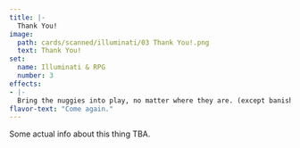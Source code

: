 ```yaml
---
title: |-
  Thank You!
image: 
  path: cards/scanned/illuminati/03 Thank You!.png
  text: Thank You!
set:
  name: Illuminati & RPG
  number: 3
effects: 
- |-
  Bring the nuggies into play, no matter where they are. (except banished)
flavor-text: "Come again."
---
```

Some actual info about this thing TBA.
